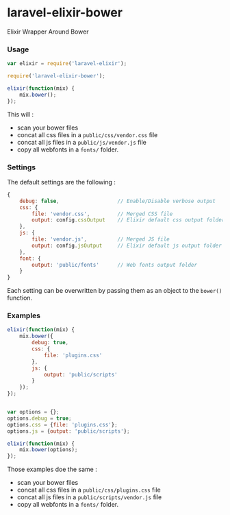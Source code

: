 laravel-elixir-bower
====================

Elixir Wrapper Around Bower

### Usage

```javascript
var elixir = require('laravel-elixir');

require('laravel-elixir-bower');

elixir(function(mix) {
    mix.bower();
});
```

This will :
- scan your bower files
- concat all css files in a `public/css/vendor.css` file
- concat all js files in a `public/js/vendor.js` file
- copy all webfonts in a `fonts/` folder.

### Settings

The default settings are the following :

```javascript
{
    debug: false,                   // Enable/Disable verbose output
    css: {
        file: 'vendor.css',         // Merged CSS file
        output: config.cssOutput    // Elixir default css output folder (public/css)
    },
    js: {
        file: 'vendor.js',          // Merged JS file
        output: config.jsOutput     // Elixir default js output folder (public/js)
    },
    font: {
        output: 'public/fonts'      // Web fonts output folder
    }
}
```

Each setting can be overwritten by passing them as an object to the `bower()` function.

### Examples

```javascript
elixir(function(mix) {
    mix.bower({
        debug: true,
        css: {
            file: 'plugins.css'
        },
        js: {
            output: 'public/scripts'
        }
    });
});
```

```javascript

var options = {};
options.debug = true;
options.css = {file: 'plugins.css'};
options.js = {output: 'public/scripts'};

elixir(function(mix) {
    mix.bower(options);
});
```

Those examples doe the same :
- scan your bower files
- concat all css files in a `public/css/plugins.css` file
- concat all js files in a `public/scripts/vendor.js` file
- copy all webfonts in a `fonts/` folder.


